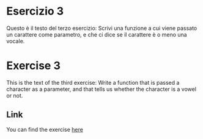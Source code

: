 # Esercizio 3
Questo è il testo del terzo esercizio:
Scrivi una funzione a cui viene passato un carattere come parametro, e che ci dice se il carattere è o meno una vocale.

# Exercise 3
This is the text of the third exercise:
Write a function that is passed a character as a parameter, and that tells us whether the character is a vowel or not.

## Link
You can find the exercise [here](https://www.programmareinpython.it/esercizi-python)
